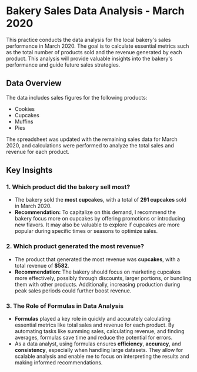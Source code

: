 # Bakery Sales Data Analysis - March 2020

This practice conducts the data analysis for the local bakery's sales performance in March 2020. The goal is to calculate essential metrics such as the total number of products sold and the revenue generated by each product. This analysis will provide valuable insights into the bakery's performance and guide future sales strategies.

## Data Overview

The data includes sales figures for the following products:

- Cookies
- Cupcakes
- Muffins
- Pies

The spreadsheet was updated with the remaining sales data for March 2020, and calculations were performed to analyze the total sales and revenue for each product.

## Key Insights

### 1. **Which product did the bakery sell most?**
   - The bakery sold the **most cupcakes**, with a total of **291 cupcakes** sold in March 2020.
   - **Recommendation:** To capitalize on this demand, I recommend the bakery focus more on cupcakes by offering promotions or introducing new flavors. It may also be valuable to explore if cupcakes are more popular during specific times or seasons to optimize sales.

### 2. **Which product generated the most revenue?**
   - The product that generated the most revenue was **cupcakes**, with a total revenue of **$582**.
   - **Recommendation:** The bakery should focus on marketing cupcakes more effectively, possibly through discounts, larger portions, or bundling them with other products. Additionally, increasing production during peak sales periods could further boost revenue.

### 3. **The Role of Formulas in Data Analysis**
   - **Formulas** played a key role in quickly and accurately calculating essential metrics like total sales and revenue for each product. By automating tasks like summing sales, calculating revenue, and finding averages, formulas save time and reduce the potential for errors.
   - As a data analyst, using formulas ensures **efficiency**, **accuracy**, and **consistency**, especially when handling large datasets. They allow for scalable analysis and enable me to focus on interpreting the results and making informed recommendations.

